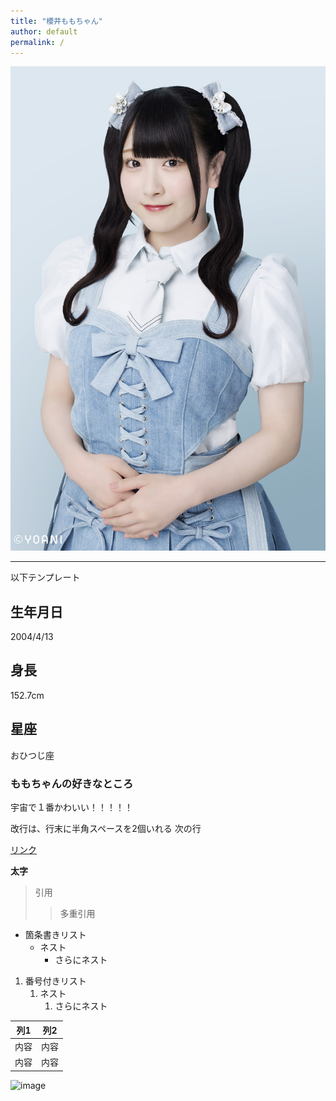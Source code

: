```yaml
---
title: "櫻井ももちゃん"
author: default
permalink: /
---
```



![image](../assets/images/kawaii.png)



---

以下テンプレート

## 生年月日
2004/4/13

## 身長
152.7cm

## 星座
おひつじ座

### ももちゃんの好きなところ
宇宙で１番かわいい！！！！！

改行は、行末に半角スペースを2個いれる
次の行

[リンク](https://www.google.co.jp/)

**太字**

> 引用
>> 多重引用


- 箇条書きリスト
  - ネスト
    - さらにネスト


1. 番号付きリスト
   1. ネスト
      1. さらにネスト


| 列1  | 列2  |
|-----|-----|
| 内容  | 内容  |
| 内容  | 内容  |

![image](/GHPages_WebSite/assets/images/logo-150.png)
